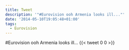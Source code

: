 ```yaml
---
title: Tweet
description: '"#Eurovision ooh Armenia looks ill..."'
date: '2014-05-10T19:05:48+01:00'
tags:
  - Eurovision
---
```

#Eurovision ooh Armenia looks ill...
      {{< tweet 0 0 >}}
    
